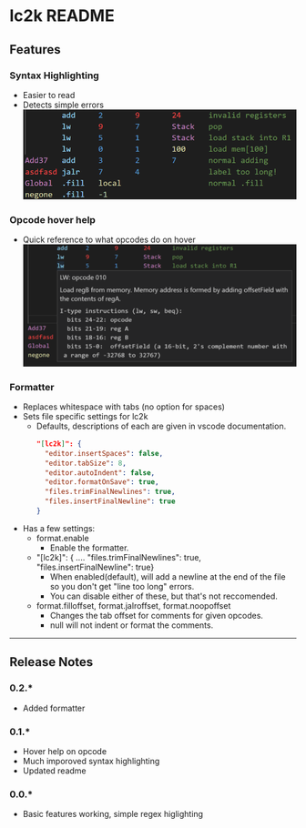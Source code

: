 # lc2k README

## Features

### Syntax Highlighting

* Easier to read
* Detects simple errors
  ![Syntax highlighting](images/highlight.png)

### Opcode hover help

* Quick reference to what opcodes do on hover
  ![Opcode Help](images/opcodeHelp.png)

### Formatter

* Replaces whitespace with tabs (no option for spaces)
* Sets file specific settings for lc2k
  * Defaults, descriptions of each are given in vscode documentation.
    ```json
    "[lc2k]": {
      "editor.insertSpaces": false,
      "editor.tabSize": 8,
      "editor.autoIndent": false,
      "editor.formatOnSave": true,
      "files.trimFinalNewlines": true,
      "files.insertFinalNewline": true
    }
    ```
* Has a few settings:
  * format.enable
    * Enable the formatter.
  * "[lc2k]": { .... "files.trimFinalNewlines": true,  "files.insertFinalNewline": true}
    * When enabled(default), will add a newline at the end of the file so you don't get "line too long" errors.
    * You can disable either of these, but that's not reccomended.
  * format.filloffset, format.jalroffset, format.noopoffset
    * Changes the tab offset for comments for given opcodes.
    * null will not indent or format the comments.

------------------------------------------------------

## Release Notes

### 0.2.*

* Added formatter

### 0.1.*

* Hover help on opcode
* Much imporoved syntax highlighting
* Updated readme

### 0.0.*

* Basic features working, simple regex higlighting
